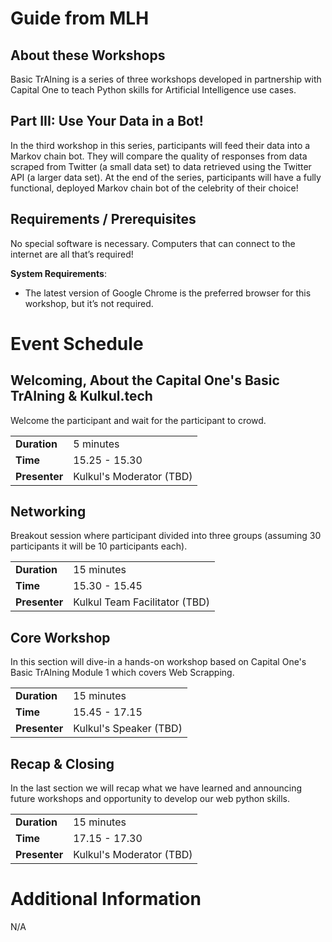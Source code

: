 # Guide from MLH

## About these Workshops

Basic TrAIning is a series of three workshops developed in partnership with Capital One to teach Python skills for Artificial Intelligence use cases.

## Part III: Use Your Data in a Bot!

In the third workshop in this series, participants will feed their data into a Markov chain bot. They will compare the quality of responses from data scraped from Twitter (a small data set) to data retrieved using the Twitter API (a larger data set). At the end of the series, participants will have a fully functional, deployed Markov chain bot of the celebrity of their choice!

## Requirements / Prerequisites

No special software is necessary. Computers that can connect to the internet are all that’s required!

**System Requirements**:
* The latest version of Google Chrome is the preferred browser for this workshop, but it’s not required.

# Event Schedule

## Welcoming, About the Capital One's Basic TrAIning & Kulkul.tech

Welcome the participant and wait for the participant to crowd.

<table style="width:100%">
  <tr>
    <td><strong>Duration</strong></td>
    <td>5 minutes</td>
  </tr>
  <tr>
    <td><Strong>Time</Strong></td>
    <td>15.25 - 15.30</td>
  </tr>
  <tr>
    <td><strong>Presenter</strong></td>
    <td>Kulkul's Moderator (TBD)</td>
  </tr>
</table>

## Networking

Breakout session where participant divided into three groups (assuming 30 participants it will be 10 participants each).

<table style="width:100%">
  <tr>
    <td><strong>Duration</strong></td>
    <td>15 minutes</td>
  </tr>
  <tr>
    <td><Strong>Time</Strong></td>
    <td>15.30 - 15.45</td>
  </tr>
  <tr>
    <td><strong>Presenter</strong></td>
    <td>Kulkul Team Facilitator (TBD)</td>
  </tr>
</table>

## Core Workshop

In this section will dive-in a hands-on workshop based on Capital One's Basic TrAIning Module 1 which covers Web Scrapping.

<table style="width:100%">
  <tr>
    <td><strong>Duration</strong></td>
    <td>15 minutes</td>
  </tr>
  <tr>
    <td><Strong>Time</Strong></td>
    <td>15.45 - 17.15</td>
  </tr>
  <tr>
    <td><strong>Presenter</strong></td>
    <td>Kulkul's Speaker (TBD)</td>
  </tr>
</table>

## Recap & Closing

In the last section we will recap what we have learned and announcing future workshops and opportunity to develop our web python skills.

<table style="width:100%">
  <tr>
    <td><strong>Duration</strong></td>
    <td>15 minutes</td>
  </tr>
  <tr>
    <td><Strong>Time</Strong></td>
    <td>17.15 - 17.30</td>
  </tr>
  <tr>
    <td><strong>Presenter</strong></td>
    <td>Kulkul's Moderator (TBD)</td>
  </tr>
</table>

# Additional Information

N/A
